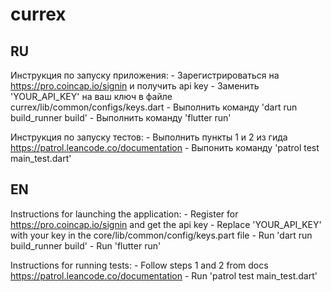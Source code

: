 # currex
## RU
Инструкция по запуску приложения:
    - Зарегистрироваться на https://pro.coincap.io/signin и получить api key
    - Заменить 'YOUR_API_KEY' на ваш ключ в файле currex/lib/common/configs/keys.dart
    - Выполнить команду 'dart run build_runner build'
    - Выполнить команду 'flutter run'

Инструкция по запуску тестов: 
    - Выполнить пункты 1 и 2 из гида https://patrol.leancode.co/documentation
    - Выпонить команду 'patrol test main_test.dart'

## EN
Instructions for launching the application:
    - Register for https://pro.coincap.io/signin and get the api key
    - Replace 'YOUR_API_KEY' with your key in the core/lib/common/config/keys.part file
    - Run 'dart run build_runner build'
    - Run 'flutter run'

Instructions for running tests: 
    - Follow steps 1 and 2 from docs https://patrol.leancode.co/documentation
    - Run 'patrol test main_test.dart'
